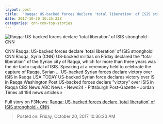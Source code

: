 ```yaml
---
layout: post
title:  "Raqqa: US-backed forces declare 'total liberation' of ISIS stronghold - CNN"
date: 2017-10-20 10:36:23Z
categories: cnn-com-top-stories
---
```


![Raqqa: US-backed forces declare 'total liberation' of ISIS stronghold - CNN](http://cdn.cnn.com/cnnnext/dam/assets/171019064720-06-raqqa-1019-super-tease.jpg)

CNN Raqqa: US-backed forces declare 'total liberation' of ISIS stronghold CNN Raqqa, Syria (CNN) US-backed militias on Friday declared the "total liberation" of the Syrian city of Raqqa, which for more than three years was the de facto capital of ISIS. Speaking at a ceremony held to celebrate the capture of Raqqa, Syrian ... US-backed Syrian forces declare victory over ISIS in Raqqa USA TODAY US-backed Syrian force declares victory over IS in Raqqa Washington Post US-backed forces declare "victory" over ISIS in Raqqa CBS News ABC News - News24 - Pittsburgh Post-Gazette - Jordan Times all 194 news articles »


Full story on F3News: [Raqqa: US-backed forces declare 'total liberation' of ISIS stronghold - CNN](http://www.f3nws.com/n/QfZHRC)

> Posted on: Friday, October 20, 2017 10:36:23 AM
